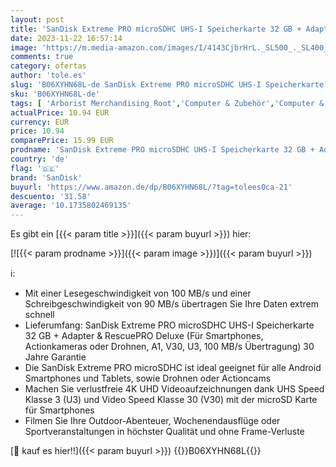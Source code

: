 ```yaml
---
layout: post
title: 'SanDisk Extreme PRO microSDHC UHS-I Speicherkarte 32 GB + Adapter & RescuePRO Deluxe  Für Smartphones  Actionkameras oder Drohnen  A1  Class 10  V30  U3  100 MB/s Übertragung '
date: 2023-11-22 16:57:14
image: 'https://m.media-amazon.com/images/I/4143CjbrHrL._SL500_._SL400_.jpg'
comments: true
category: ofertas
author: 'tole.es'
slug: 'B06XYHN68L-de SanDisk Extreme PRO microSDHC UHS-I Speicherkarte 32 GB +...'
sku: 'B06XYHN68L-de'
tags: [ 'Arborist Merchandising Root','Computer & Zubehör','Computer & Zubehör: Produkte mit Umwelt-Label','Datenspeicher','Externe Datenspeicher','Micro SD Speicherkarten','Self Service','Special Features Stores','Speicherkarten','a4cbee59-f823-40fe-831a-7de64f655f6f_0','a4cbee59-f823-40fe-831a-7de64f655f6f_1301','sandisk','🇩🇪', ]
actualPrice: 10.94 EUR
currency: EUR
price: 10.94
comparePrice: 15.99 EUR
prodname: 'SanDisk Extreme PRO microSDHC UHS-I Speicherkarte 32 GB + Adapter & RescuePRO Deluxe  Für Smartphones  Actionkameras oder Drohnen  A1  Class 10  V30  U3  100 MB/s Übertragung '
country: 'de'
flag: '🇩🇪'
brand: 'SanDisk'
buyurl: 'https://www.amazon.de/dp/B06XYHN68L/?tag=tolees0ca-21'
descuento: '31.58'
average: '10.1735802469135'
---
```


Es gibt ein [{{< param title >}}]({{< param buyurl >}}) hier:

[![{{< param prodname >}}]({{< param image >}})]({{< param buyurl >}})

ℹ️:

- Mit einer Lesegeschwindigkeit von 100 MB/s und einer Schreibgeschwindigkeit von 90 MB/s übertragen Sie Ihre Daten extrem schnell
- Lieferumfang: SanDisk Extreme PRO microSDHC UHS-I Speicherkarte 32 GB + Adapter & RescuePRO Deluxe (Für Smartphones, Actionkameras oder Drohnen, A1, V30, U3, 100 MB/s Übertragung) 30 Jahre Garantie
- Die SanDisk Extreme PRO microSDHC ist ideal geeignet für alle Android Smartphones und Tablets, sowie Drohnen oder Actioncams
- Machen Sie verlustfreie 4K UHD Videoaufzeichnungen dank UHS Speed Klasse 3 (U3) und Video Speed Klasse 30 (V30) mit der microSD Karte für Smartphones
- Filmen Sie Ihre Outdoor-Abenteuer, Wochenendausflüge oder Sportveranstaltungen in höchster Qualität und ohne Frame-Verluste

[🛒 kauf es hier!!]({{< param buyurl >}})
{{<world>}}B06XYHN68L{{</world>}}
